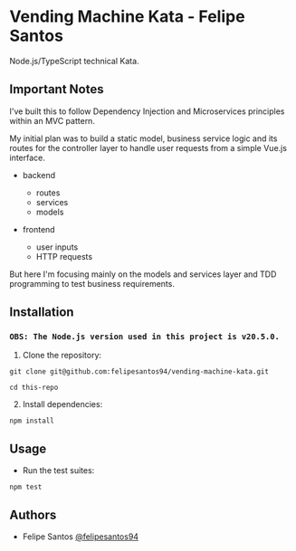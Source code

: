 # Vending Machine Kata - Felipe Santos

Node.js/TypeScript technical Kata.

## Important Notes

I've built this to follow Dependency Injection and Microservices principles within an MVC pattern.

My initial plan was to build a static model, business service logic and its routes for the controller layer to handle user requests from a simple Vue.js interface.

- backend
  - routes
  - services
  - models

- frontend
  - user inputs
  - HTTP requests

But here I'm focusing mainly on the models and services layer and TDD programming to test business requirements.

## Installation

### `OBS: The Node.js version used in this project is v20.5.0.`

1. Clone the repository:
   
`git clone git@github.com:felipesantos94/vending-machine-kata.git`

`cd this-repo`

2. Install dependencies:

`npm install`

## Usage

- Run the test suites:

`npm test`

## Authors

- Felipe Santos [@felipesantos94](https://github.com/felipesantos94)
